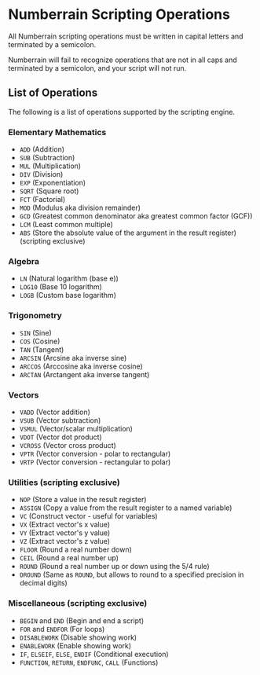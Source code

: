 # Numberrain Scripting Operations

All Numberrain scripting operations must be written in capital letters and terminated by a semicolon.

Numberrain will fail to recognize operations that are not in all caps and terminated by a semicolon, and your script will not run.

## List of Operations

The following is a list of operations supported by the scripting engine.

### Elementary Mathematics

- `ADD` (Addition)
- `SUB` (Subtraction)
- `MUL` (Multiplication)
- `DIV` (Division)
- `EXP` (Exponentiation)
- `SQRT` (Square root)
- `FCT` (Factorial)
- `MOD` (Modulus aka division remainder)
- `GCD` (Greatest common denominator aka greatest common factor (GCF))
- `LCM` (Least common multiple)
- `ABS` (Store the absolute value of the argument in the result register) (scripting exclusive)

### Algebra

- `LN` (Natural logarithm (base e))
- `LOG10` (Base 10 logarithm)
- `LOGB` (Custom base logarithm)

### Trigonometry

- `SIN` (Sine)
- `COS` (Cosine)
- `TAN` (Tangent)
- `ARCSIN` (Arcsine aka inverse sine)
- `ARCCOS` (Arccosine aka inverse cosine)
- `ARCTAN` (Arctangent aka inverse tangent)

### Vectors

- `VADD` (Vector addition)
- `VSUB` (Vector subtraction)
- `VSMUL` (Vector/scalar multiplication)
- `VDOT` (Vector dot product)
- `VCROSS` (Vector cross product)
- `VPTR` (Vector conversion - polar to rectangular)
- `VRTP` (Vector conversion - rectangular to polar)

### Utilities (scripting exclusive)

- `NOP` (Store a value in the result register)
- `ASSIGN` (Copy a value from the result register to a named variable)
- `VC` (Construct vector - useful for variables)
- `VX` (Extract vector's x value)
- `VY` (Extract vector's y value)
- `VZ` (Extract vector's z value)
- `FLOOR` (Round a real number down)
- `CEIL` (Round a real number up)
- `ROUND` (Round a real number up or down using the 5/4 rule)
- `DROUND` (Same as `ROUND`, but allows to round to a specified precision in decimal digits)

### Miscellaneous (scripting exclusive)

- `BEGIN` and `END` (Begin and end a script)
- `FOR` and `ENDFOR` (For loops)
- `DISABLEWORK` (Disable showing work)
- `ENABLEWORK` (Enable showing work)
- `IF`, `ELSEIF`, `ELSE`, `ENDIF` (Conditional execution)
- `FUNCTION`, `RETURN`, `ENDFUNC`, `CALL` (Functions)
